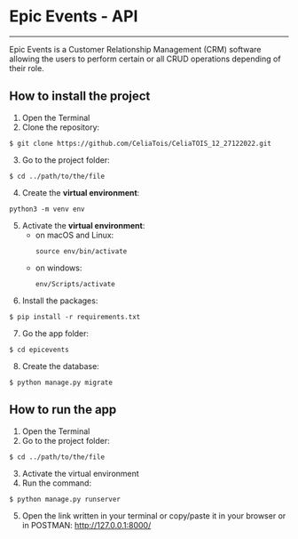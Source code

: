 # Epic Events - API

---

Epic Events is a Customer Relationship Management (CRM) software allowing the users to perform certain or all CRUD operations depending of their role.

## How to install the project

1. Open the Terminal
2. Clone the repository:

```
$ git clone https://github.com/CeliaTois/CeliaTOIS_12_27122022.git
```

3. Go to the project folder:

```
$ cd ../path/to/the/file
```

4. Create the **virtual environment**:

```
python3 -m venv env
```

5. Activate the **virtual environment**:
   - on macOS and Linux:
     ```
     source env/bin/activate
     ```
   - on windows:
     ```
     env/Scripts/activate
     ```
6. Install the packages:

```
$ pip install -r requirements.txt
```

7. Go the app folder:

```
$ cd epicevents
```

8. Create the database:

```
$ python manage.py migrate
```

## How to run the app

1. Open the Terminal
2. Go to the project folder:

```
$ cd ../path/to/the/file
```

3. Activate the virtual environment
4. Run the command:

```
$ python manage.py runserver
```

5. Open the link written in your terminal or copy/paste it in your browser or in POSTMAN: http://127.0.0.1:8000/
